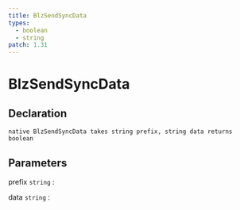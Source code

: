 ```yaml
---
title: BlzSendSyncData
types:
  - boolean
  - string
patch: 1.31
---
```


# BlzSendSyncData

## Declaration

```jass
native BlzSendSyncData takes string prefix, string data returns boolean
```

## Parameters
prefix `string`
: 

data `string`
: 
